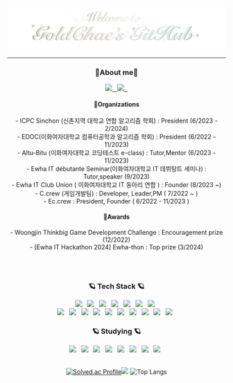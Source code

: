 <div align="center">
  <img src="./main2.gif" />
</div>

---

<h3 align="center">🌷About me🌷</h3>
<div align="center">
  <!--블로그-->
  <a href="https://junggoldchae-coding.tistory.com">
    <img src="https://img.shields.io/badge/tistory-000000?style=for-the-badge&logo=velog&logoColor=white" />
    &nbsp
  </a>
  <a href="https://skitter-variraptor-bf5.notion.site/dc04b834fc7f4aa1ad0ddaf4e67ba0be?pvs=4">
    <img src="https://img.shields.io/badge/Bucket List-000000?style=for-the-badge&logo=notion&logoColor=white" />
    &nbsp
  </a>
  <h4>📍Organizations </h4>
  - ICPC Sinchon (신촌지역 대학교 연합 알고리즘 학회) : President (6/2023 - 2/2024) 
  <br>
  - EDOC(이화여자대학교 컴퓨터공학과 알고리즘 학회) : President (6/2022 - 11/2023) 
  <br>
  - Altu-Bitu (이화여자대학교 코딩테스트 e-class) : Tutor,Mentor (6/2023 - 11/2023)
   <br>
  - Ewha IT débutante Seminar(이화여자대학교 IT 데뷔탕트 세미나) : Tutor,speaker (9/2023)
  <br>
  - Ewha IT Club Union ( 이화여자대학교 IT 동아리 연합 ) : Founder (8/2023 ~)
  <br>
  - C.crew (게임개발팀) : Developer, Leader,PM ( 7/2022 ~ )
  <br>
  - Ec.crew : President, Founder ( 6/2022 - 11/2023 )
  
  
<br>
  <h4>📍Awards</h4>
   - Woongjin Thinkbig Game Development Challenge : Encouragement prize (12/2022) 
   <br>
  - [Ewha IT Hackathon 2024] Ewha-thon : Top prize (3/2024) 
  <div>
    
  </div>
</div>

<br><br>
<!--내용 부분-->
<h3 align="center">🪐 Tech Stack 🪐</h3>
<div align="center">
  <!--python/html/css/js/java/C# / c++-->

<img src="https://img.shields.io/badge/python-3670A0?style=for-the-badge&logo=python&logoColor=ffdd54" /> 
&nbsp
  <img src="https://img.shields.io/badge/html5-E34F26.svg?style=for-the-badge&logo=html5&logoColor=white" />
  &nbsp
  <img src="https://img.shields.io/badge/css3-1572B6.svg?style=for-the-badge&logo=css3&logoColor=white" />
  &nbsp
   <img src="https://img.shields.io/badge/javascript-F7DF1E.svg?style=for-the-badge&logo=javascript&logoColor=20232a" />
   &nbsp
  
  <img src="https://img.shields.io/badge/java-150458.svg?style=for-the-badge" />
  &nbsp
  <img src="https://img.shields.io/badge/c%23-4d77cf.svg?style=for-the-badge&logo=csharp&logoColor=white" />
  &nbsp
  <img src="https://img.shields.io/badge/c++-00599C.svg?style=for-the-badge&logo=cplusplus&logoColor=white" />
  &nbsp

  <!-- 유니티 / git/ github / vscode /intellij / 노션 / 피그마 / 프로크리에이트 / 블렌더 / clipstudio -->

  <br>
<img src="https://img.shields.io/badge/unity-000000.svg?style=for-the-badge&logo=unity&logoColor=white" />
&nbsp
  <img src="https://img.shields.io/badge/git-F05033.svg?style=for-the-badge&logo=git&logoColor=white" />
  &nbsp
  <img src="https://img.shields.io/badge/github-181717.svg?style=for-the-badge&logo=github&logoColor=white" />
  &nbsp
    <img src="https://img.shields.io/badge/VSCode-2C2C32.svg?style=for-the-badge&logo=visual-studio-code&logoColor=22ABF3" />
    &nbsp
  <img src="https://img.shields.io/badge/intellij-000000.svg?style=for-the-badge&logo=intellijidea&logoColor=white" />
  &nbsp

  <img src="https://img.shields.io/badge/Notion-F3F3F3.svg?style=for-the-badge&logo=notion&logoColor=black" />
  &nbsp
  <img src="https://img.shields.io/badge/figma-F24E1E.svg?style=for-the-badge&logo=figma&logoColor=white" />
  &nbsp
  <img src="https://img.shields.io/badge/Blender-E87D0D.svg?style=for-the-badge&logo=blender&logoColor=white" />
  &nbsp
  <img src="https://img.shields.io/badge/procreate-000000.svg?style=for-the-badge" />
  &nbsp
    <img src="https://img.shields.io/badge/jupyter-2C2C32.svg?style=for-the-badge&logo=jupyter&logoColor=F37726" />
    &nbsp

</div>

<h3 align="center">🪐 Studying 🪐</h3>
<div align="center">
  <!--리액트/타입스크립트/latex(overleaf)/랭체인/cuda/-->
  <img src="https://img.shields.io/badge/react-20232a.svg?style=for-the-badge&logo=react&logoColor=61DAFB" />
  &nbsp
  <img src="https://img.shields.io/badge/typescript-007ACC.svg?style=for-the-badge&logo=typescript&logoColor=white" />
  &nbsp
  <img src="https://img.shields.io/badge/latex-008080.svg?style=for-the-badge&logo=latex&logoColor=61DAFB" />
  &nbsp
  <img src="https://img.shields.io/badge/overleaf-47A141.svg?style=for-the-badge&logo=overleaf&logoColor=61DAFB" />
  &nbsp
  <img src="https://img.shields.io/badge/LLM-000000.svg?style=for-the-badge" />
  &nbsp
  <img src="https://img.shields.io/badge/Langchain-412991.svg?style=for-the-badge&logo=openai&logoColor=white" />
  &nbsp
  <img src="https://img.shields.io/badge/cuda-3ECC5F.svg?style=for-the-badge" />
  &nbsp
    <img src="https://img.shields.io/badge/mysql-4479A1.svg?style=for-the-badge&logo=mysql&logoColor=white" />
&nbsp
</div>

<br>

<div align="center">
  
[![Solved.ac Profile](http://mazassumnida.wtf/api/v2/generate_badge?boj=celina324)](https://solved.ac/celina324/)<img src="http://mazandi.herokuapp.com/api?handle=celina324&theme=dark"/>
![Top Langs](https://github-readme-stats.vercel.app/api/top-langs/?username=Goldchae&&hide_progress=true)

<!--![ GitHub stats](https://github-readme-stats.vercel.app/api?username=Goldchae&show_icons=true&theme=radical)-->
</div>
